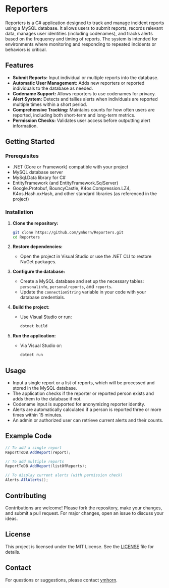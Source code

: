# Reporters

Reporters is a C# application designed to track and manage incident reports using a MySQL database. It allows users to submit reports, records relevant data, manages user identities (including codenames), and tracks alerts based on the frequency and timing of reports. The system is intended for environments where monitoring and responding to repeated incidents or behaviors is critical.

## Features

- **Submit Reports:** Input individual or multiple reports into the database.
- **Automatic User Management:** Adds new reporters or reported individuals to the database as needed.
- **Codename Support:** Allows reporters to use codenames for privacy.
- **Alert System:** Detects and tallies alerts when individuals are reported multiple times within a short period.
- **Comprehensive Tracking:** Maintains counts for how often users are reported, including both short-term and long-term metrics.
- **Permission Checks:** Validates user access before outputting alert information.

## Getting Started

### Prerequisites

- .NET (Core or Framework) compatible with your project
- MySQL database server
- MySql.Data library for C#
- EntityFramework (and EntityFramework.SqlServer)
- Google.Protobuf, BouncyCastle, K4os.Compression.LZ4, K4os.Hash.xxHash, and other standard libraries (as referenced in the project)

### Installation

1. **Clone the repository:**
   ```bash
   git clone https://github.com/ymhorn/Reporters.git
   cd Reporters
   ```

2. **Restore dependencies:**
   - Open the project in Visual Studio or use the .NET CLI to restore NuGet packages.

3. **Configure the database:**
   - Create a MySQL database and set up the necessary tables: `personalinfo`, `personalreports`, and `reports`.
   - Update the `connectionString` variable in your code with your database credentials.

4. **Build the project:**
   - Use Visual Studio or run:
     ```bash
     dotnet build
     ```

5. **Run the application:**
   - Via Visual Studio or:
     ```bash
     dotnet run
     ```

## Usage

- Input a single report or a list of reports, which will be processed and stored in the MySQL database.
- The application checks if the reporter or reported person exists and adds them to the database if not.
- Codename input is supported for anonymizing reporter identity.
- Alerts are automatically calculated if a person is reported three or more times within 15 minutes.
- An admin or authorized user can retrieve current alerts and their counts.

## Example Code

```csharp
// To add a single report
ReportToDB.AddReport(report);

// To add multiple reports
ReportToDB.AddReport(listOfReports);

// To display current alerts (with permission check)
Alerts.AllAlerts();
```

## Contributing

Contributions are welcome! Please fork the repository, make your changes, and submit a pull request. For major changes, open an issue to discuss your ideas.

## License

This project is licensed under the MIT License. See the [LICENSE](LICENSE) file for details.

## Contact

For questions or suggestions, please contact [ymhorn](https://github.com/ymhorn).
